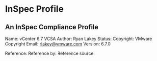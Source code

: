 # InSpec Profile
An InSpec Compliance Profile
---
Name: vCenter 6.7 VCSA
Author: Ryan Lakey
Status: 
Copyright: VMware
Copyright Email: rlakey@vmware.com
Version: 6.7.0

Reference: 
Reference by: 
Reference source: 
